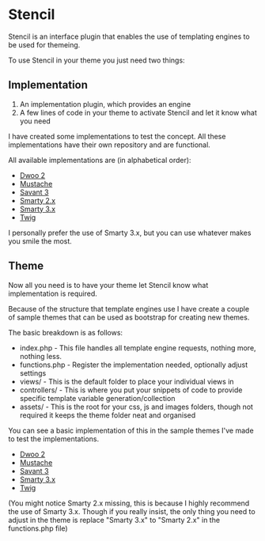 # Stencil #

Stencil is an interface plugin that enables the use of templating engines to be used for themeing.

To use Stencil in your theme you just need two things:

## Implementation ##

1. An implementation plugin, which provides an engine
1. A few lines of code in your theme to activate Stencil and let it know what you need

I have created some implementations to test the concept. All these implementations have their own repository and are functional.

All available implementations are (in alphabetical order):
* [Dwoo 2](https://github.com/moorscode/stencil-dwoo2)
* [Mustache](https://github.com/moorscode/stencil-mustache)
* [Savant 3](https://github.com/moorscode/stencil-savant)
* [Smarty 2.x](https://github.com/moorscode/stencil-smarty2)
* [Smarty 3.x](https://github.com/moorscode/stencil-smarty3)
* [Twig](https://github.com/moorscode/stencil-twig)

I personally prefer the use of Smarty 3.x, but you can use whatever makes you smile the most.

## Theme ##

Now all you need is to have your theme let Stencil know what implementation is required.

Because of the structure that template engines use I have create a couple of sample themes that can be used as bootstrap for creating new themes.

The basic breakdown is as follows:

* index.php - This file handles all template engine requests, nothing more, nothing less.
* functions.php - Register the implementation needed, optionally adjust settings
* views/ - This is the default folder to place your individual views in
* controllers/ - This is where you put your snippets of code to provide specific template variable generation/collection
* assets/ - This is the root for your css, js and images folders, though not required it keeps the theme folder neat and organised

You can see a basic implementation of this in the sample themes I've made to test the implementations.

* [Dwoo 2](https://github.com/moorscode/stencil-sample-theme-dwoo2)
* [Mustache](https://github.com/moorscode/stencil-sample-theme-mustache)
* [Savant 3](https://github.com/moorscode/stencil-sample-theme-savant)
* [Smarty 3.x](https://github.com/moorscode/stencil-sample-theme-smarty)
* [Twig](https://github.com/moorscode/stencil-sample-theme-twig)

(You might notice Smarty 2.x missing, this is because I highly recommend the use of Smarty 3.x. Though if you really insist, the only thing you need to adjust in the theme is replace "Smarty 3.x" to "Smarty 2.x" in the functions.php file)